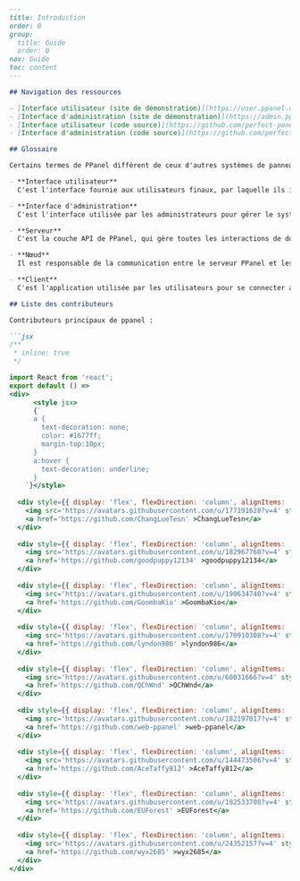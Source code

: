 ```markdown
---
title: Introduction
order: 0
group: 
  title: Guide
  order: 0
nav: Guide
toc: content
---

## Navigation des ressources

- [Interface utilisateur (site de démonstration)](https://user.ppanel.dev)
- [Interface d'administration (site de démonstration)](https://admin.ppanel.dev)
- [Interface utilisateur (code source)](https://github.com/perfect-panel/ppanel-web/tree/main/apps/user)
- [Interface d'administration (code source)](https://github.com/perfect-panel/ppanel-web/tree/main/apps/admin)

## Glossaire

Certains termes de PPanel diffèrent de ceux d'autres systèmes de panneaux. Pour vous assurer de bien comprendre le contenu de la documentation et d'éviter toute confusion, il est conseillé de vous familiariser avec les termes suivants avant de lire :

- **Interface utilisateur**
  C'est l'interface fournie aux utilisateurs finaux, par laquelle ils interagissent avec le système. Vous pouvez personnaliser ou restructurer cette interface selon vos besoins pour réaliser une personnalisation du site.

- **Interface d'administration**
  C'est l'interface utilisée par les administrateurs pour gérer le système, les utilisateurs et les données. Vous pouvez également personnaliser ou restructurer cette interface en fonction de vos besoins de gestion.

- **Serveur**
  C'est la couche API de PPanel, qui gère toutes les interactions de données avec le front-end, responsable de l'exécution de la logique métier et de la fourniture de services de données.

- **Nœud**
  Il est responsable de la communication entre le serveur PPanel et les différents nœuds (terminaux), garantissant la connexion des nœuds réseau et la stabilité des services.

- **Client**
  C'est l'application utilisée par les utilisateurs pour se connecter au système, généralement le logiciel ou l'application sur l'appareil de l'utilisateur, responsable de l'établissement de la connexion avec le système et de l'utilisation des services associés.

## Liste des contributeurs

Contributeurs principaux de ppanel :

```jsx
/**
 * inline: true
 */

import React from 'react';
export default () =>
<div>
      <style jsx>
      {`
      a {
        text-decoration: none;
        color: #1677ff;
        margin-top:10px;
      }
      a:hover {
        text-decoration: underline;
      }
    `}</style>
    
  <div style={{ display: 'flex', flexDirection: 'column', alignItems: 'center', justifyContent: 'center', width: '300px', backgroundColor: '#ffffff', boxShadow: '0 4px 12px rgba(0, 0, 0, 0.1)', borderRadius: '8px', padding: '10px', margin: '10px' }}>
    <img src='https://avatars.githubusercontent.com/u/177191628?v=4' style={{ width: '50px', height: '50px', borderRadius: '50%' }} alt='ChangLueTesn' />
    <a href='https://github.com/ChangLueTesn' >ChangLueTesn</a>
  </div>
  
  <div style={{ display: 'flex', flexDirection: 'column', alignItems: 'center', justifyContent: 'center', width: '300px', backgroundColor: '#ffffff', boxShadow: '0 4px 12px rgba(0, 0, 0, 0.1)', borderRadius: '8px', padding: '10px', margin: '10px' }}>
    <img src='https://avatars.githubusercontent.com/u/182967760?v=4' style={{ width: '50px', height: '50px', borderRadius: '50%' }} alt='goodpuppy12134' />
    <a href='https://github.com/goodpuppy12134' >goodpuppy12134</a>
  </div>
  
  <div style={{ display: 'flex', flexDirection: 'column', alignItems: 'center', justifyContent: 'center', width: '300px', backgroundColor: '#ffffff', boxShadow: '0 4px 12px rgba(0, 0, 0, 0.1)', borderRadius: '8px', padding: '10px', margin: '10px' }}>
    <img src='https://avatars.githubusercontent.com/u/190634740?v=4' style={{ width: '50px', height: '50px', borderRadius: '50%' }} alt='GoombaKio' />
    <a href='https://github.com/GoombaKio' >GoombaKio</a>
  </div>
  
  <div style={{ display: 'flex', flexDirection: 'column', alignItems: 'center', justifyContent: 'center', width: '300px', backgroundColor: '#ffffff', boxShadow: '0 4px 12px rgba(0, 0, 0, 0.1)', borderRadius: '8px', padding: '10px', margin: '10px' }}>
    <img src='https://avatars.githubusercontent.com/u/170910308?v=4' style={{ width: '50px', height: '50px', borderRadius: '50%' }} alt='lyndon986' />
    <a href='https://github.com/lyndon986' >lyndon986</a>
  </div>
  
  <div style={{ display: 'flex', flexDirection: 'column', alignItems: 'center', justifyContent: 'center', width: '300px', backgroundColor: '#ffffff', boxShadow: '0 4px 12px rgba(0, 0, 0, 0.1)', borderRadius: '8px', padding: '10px', margin: '10px' }}>
    <img src='https://avatars.githubusercontent.com/u/60031666?v=4' style={{ width: '50px', height: '50px', borderRadius: '50%' }} alt='QChWnd' />
    <a href='https://github.com/QChWnd' >QChWnd</a>
  </div>
  
  <div style={{ display: 'flex', flexDirection: 'column', alignItems: 'center', justifyContent: 'center', width: '300px', backgroundColor: '#ffffff', boxShadow: '0 4px 12px rgba(0, 0, 0, 0.1)', borderRadius: '8px', padding: '10px', margin: '10px' }}>
    <img src='https://avatars.githubusercontent.com/u/182197017?v=4' style={{ width: '50px', height: '50px', borderRadius: '50%' }} alt='web-ppanel' />
    <a href='https://github.com/web-ppanel' >web-ppanel</a>
  </div>
  
  <div style={{ display: 'flex', flexDirection: 'column', alignItems: 'center', justifyContent: 'center', width: '300px', backgroundColor: '#ffffff', boxShadow: '0 4px 12px rgba(0, 0, 0, 0.1)', borderRadius: '8px', padding: '10px', margin: '10px' }}>
    <img src='https://avatars.githubusercontent.com/u/144473506?v=4' style={{ width: '50px', height: '50px', borderRadius: '50%' }} alt='AceTaffy812' />
    <a href='https://github.com/AceTaffy812' >AceTaffy812</a>
  </div>
  
  <div style={{ display: 'flex', flexDirection: 'column', alignItems: 'center', justifyContent: 'center', width: '300px', backgroundColor: '#ffffff', boxShadow: '0 4px 12px rgba(0, 0, 0, 0.1)', borderRadius: '8px', padding: '10px', margin: '10px' }}>
    <img src='https://avatars.githubusercontent.com/u/182533708?v=4' style={{ width: '50px', height: '50px', borderRadius: '50%' }} alt='EUForest' />
    <a href='https://github.com/EUForest' >EUForest</a>
  </div>
  
  <div style={{ display: 'flex', flexDirection: 'column', alignItems: 'center', justifyContent: 'center', width: '300px', backgroundColor: '#ffffff', boxShadow: '0 4px 12px rgba(0, 0, 0, 0.1)', borderRadius: '8px', padding: '10px', margin: '10px' }}>
    <img src='https://avatars.githubusercontent.com/u/24352157?v=4' style={{ width: '50px', height: '50px', borderRadius: '50%' }} alt='wyx2685' />
    <a href='https://github.com/wyx2685' >wyx2685</a>
  </div>
</div>

```



